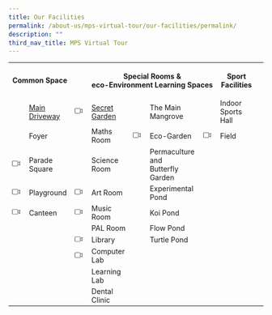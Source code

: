 ```yaml
---
title: Our Facilities
permalink: /about-us/mps-virtual-tour/our-facilities/permalink/
description: ""
third_nav_title: MPS Virtual Tour
---
```

<table style="width:100%">
  <tr>
		<th colspan="2"><p align = "center">Common Space</p></th>
		<th></th>
    <th colspan="4"><p align = "center">Special Rooms & <br>eco-Environment Learning Spaces</p></th>
    <th colspan="2"><p align = "center">Sport Facilities</p></th>
		<th></th>
  </tr>
  <tr>
    <td></td>
		<td><a href = "https://photos.google.com/share/AF1QipPLor48tf09MERr6KE1aIKiIYpKg4qGTSVlwH62obbQP-FyEsDhBu0G2Mu-eRIkew/photo/AF1QipOJFiVITfMrmCU3dUj2T6E8VyNQYjxJzuZojB4M?key=ODdfM2VYeWd4TmlSMkpJM2hkVENVaTN3Q2FoVXV3">Main Driveway<br></a></td>
		<td><img src="/images/About%20As/Virtual%20Tour/camera.jpg" style="width: 80%; height: 50%; float = right"/></td>
		<td><a href = "https://photos.google.com/share/AF1QipPUw3RQfWy4pwbOGX3jBLjm5k_hEd9XOmQaamTwUKTj2fPR_dNVXWtlLsWQQzq7aQ/photo/AF1QipPzpXs5-aQRh9tgdEZwrs9zahVVrS9y6cZBB-zz?key=dWNpYndLUEV4N0FCeUxQQVdqNFNzWnNTdDhqRmZR">Secret Garden</a></td>
		<td></td>
		<td>The Main  Mangrove</td>
		<td></td>
		<td>Indoor Sports Hall</td>
  </tr>
	<tr>
    <td></td>
		<td>Foyer</td>
		<td></td>
		<td>Maths Room</td>
		<td><img src="/images/About%20As/Virtual%20Tour/camera.jpg" style="width: 80%; height: 50%; float = right"/></td>
		<td>Eco-Garden</td>
		<td><img src="/images/About%20As/Virtual%20Tour/camera.jpg" style="width: 80%; height: 50%; float = right"/></td>
		<td>Field</td>
  </tr>
	<tr>
    <td><img src="/images/About%20As/Virtual%20Tour/camera.jpg" style="width: 80%; height: 50%; float = right"/></td>
		<td>Parade Square</td>
		<td></td>
		<td>Science Room</td>
		<td></td>
		<td>Permaculture and <br> Butterfly Garden</td>
		<td></td>
		<td></td>
  </tr>
	<tr>
    <td><img src="/images/About%20As/Virtual%20Tour/camera.jpg" style="width: 80%; height: 50%; float = right"/></td>
		<td>Playground</td>
		<td><img src="/images/About%20As/Virtual%20Tour/camera.jpg" style="width: 80%; height: 50%; float = right"/></td>
		<td>Art Room</td>
		<td></td>
		<td>Experimental Pond</td>
		<td></td>
		<td></td>
  </tr>
	<tr>
    <td><img src="/images/About%20As/Virtual%20Tour/camera.jpg" style="width: 80%; height: 50%; float = right"/></td>
		<td>Canteen</td>
		<td><img src="/images/About%20As/Virtual%20Tour/camera.jpg" style="width: 80%; height: 50%; float = right"/></td>
		<td>Music Room</td>
		<td></td>
		<td>Koi Pond</td>
		<td></td>
		<td></td>
  </tr>
	<tr>
    <td></td>
		<td></td>
		<td></td>
		<td>PAL Room</td>
		<td></td>
		<td>Flow Pond</td>
		<td></td>
		<td></td>
  </tr>
	<tr>
    <td></td>
		<td></td>
		<td><img src="/images/About%20As/Virtual%20Tour/camera.jpg" style="width: 80%; height: 50%; float = right"/></td>
		<td>Library</td>
		<td></td>
		<td>Turtle Pond</td>
		<td></td>
		<td></td>
  </tr>
	<tr>
    <td></td>
		<td></td>
		<td><img src="/images/About%20As/Virtual%20Tour/camera.jpg" style="width: 80%; height: 50%; float = right"/></td>
		<td>Computer Lab</td>
		<td></td>
		<td></td>
		<td></td>
		<td></td>
  </tr>
	<tr>
    <td></td>
		<td></td>
		<td></td>
		<td>Learning Lab</td>
		<td></td>
		<td></td>
		<td></td>
		<td></td>
  </tr>
	<tr>
    <td></td>
		<td></td>
		<td></td>
		<td>Dental Clinic</td>
		<td></td>
		<td></td>
		<td></td>
		<td></td>
  </tr>
</table>